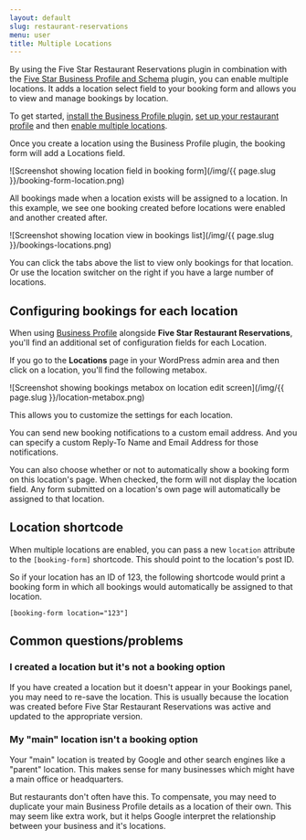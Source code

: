 ```yaml
---
layout: default
slug: restaurant-reservations
menu: user
title: Multiple Locations
---
```


By using the Five Star Restaurant Reservations plugin in combination with the [Five Star Business Profile and Schema](http://wordpress.org/plugins/business-profile/) plugin, you can enable multiple locations. It adds a location select field to your booking form and allows you to view and manage bookings by location.

To get started, [install the Business Profile plugin](../../../business-profile/user/getting-started/install), [set up your restaurant profile](../../../business-profile/user/contact-card/business-info) and then [enable multiple locations](../../../business-profile/user/multiple-locations).

Once you create a location using the Business Profile plugin, the booking form will add a Locations field.

![Screenshot showing location field in booking form](/img/{{ page.slug }}/booking-form-location.png)

All bookings made when a location exists will be assigned to a location. In this example, we see one booking created before locations were enabled and another created after.

![Screenshot showing location view in bookings list](/img/{{ page.slug }}/bookings-locations.png)

You can click the tabs above the list to view only bookings for that location. Or use the location switcher on the right if you have a large number of locations.

## Configuring bookings for each location

When using [Business Profile](http://wordpress.org/plugins/business-profile/) alongside **Five Star Restaurant Reservations**, you'll find an additional set of configuration fields for each Location.

If you go to the **Locations** page in your WordPress admin area and then click on a location, you'll find the following metabox.

![Screenshot showing bookings metabox on location edit screen](/img/{{ page.slug }}/location-metabox.png)

This allows you to customize the settings for each location.

You can send new booking notifications to a custom email address. And you can specify a custom Reply-To Name and Email Address for those notifications.

You can also choose whether or not to automatically show a booking form on this location's page. When checked, the form will not display the location field. Any form submitted on a location's own page will automatically be assigned to that location.

## Location shortcode

When multiple locations are enabled, you can pass a new `location` attribute to the `[booking-form]` shortcode. This should point to the location's post ID.

So if your location has an ID of 123, the following shortcode would print a booking form in which all bookings would automatically be assigned to that location.

`[booking-form location="123"]`

## Common questions/problems

### I created a location but it's not a booking option
If you have created a location but it doesn't appear in your Bookings panel, you may need to re-save the location. This is usually because the location was created before Five Star Restaurant Reservations was active and updated to the appropriate version.

### My "main" location isn't a booking option
Your "main" location is treated by Google and other search engines like a "parent" location. This makes sense for many businesses which might have a main office or headquarters.

But restaurants don't often have this. To compensate, you may need to duplicate your main Business Profile details as a location of their own. This may seem like extra work, but it helps Google interpret the relationship between your business and it's locations.
